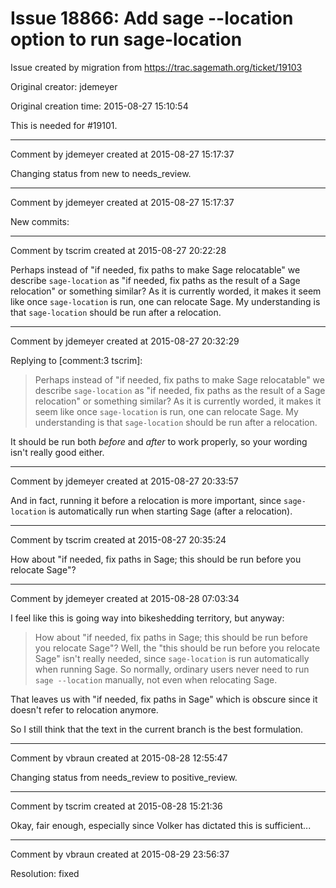 # Issue 18866: Add sage --location option to run sage-location

Issue created by migration from https://trac.sagemath.org/ticket/19103

Original creator: jdemeyer

Original creation time: 2015-08-27 15:10:54

This is needed for #19101.


---

Comment by jdemeyer created at 2015-08-27 15:17:37

Changing status from new to needs_review.


---

Comment by jdemeyer created at 2015-08-27 15:17:37

New commits:


---

Comment by tscrim created at 2015-08-27 20:22:28

Perhaps instead of "if needed, fix paths to make Sage relocatable" we describe `sage-location` as "if needed, fix paths as the result of a Sage relocation" or something similar? As it is currently worded, it makes it seem like once `sage-location` is run, one can relocate Sage. My understanding is that `sage-location` should be run after a relocation.


---

Comment by jdemeyer created at 2015-08-27 20:32:29

Replying to [comment:3 tscrim]:
> Perhaps instead of "if needed, fix paths to make Sage relocatable" we describe `sage-location` as "if needed, fix paths as the result of a Sage relocation" or something similar? As it is currently worded, it makes it seem like once `sage-location` is run, one can relocate Sage. My understanding is that `sage-location` should be run after a relocation.

It should be run both _before_ and _after_ to work properly, so your wording isn't really good either.


---

Comment by jdemeyer created at 2015-08-27 20:33:57

And in fact, running it before a relocation is more important, since `sage-location` is automatically run when starting Sage (after a relocation).


---

Comment by tscrim created at 2015-08-27 20:35:24

How about "if needed, fix paths in Sage; this should be run before you relocate Sage"?


---

Comment by jdemeyer created at 2015-08-28 07:03:34

I feel like this is going way into bikeshedding territory, but anyway:

> How about "if needed, fix paths in Sage; this should be run before you relocate Sage"?
Well, the "this should be run before you relocate Sage" isn't really needed, since `sage-location` is run automatically when running Sage. So normally, ordinary users never need to run `sage --location` manually, not even when relocating Sage.

That leaves us with "if needed, fix paths in Sage" which is obscure since it doesn't refer to relocation anymore.

So I still think that the text in the current branch is the best formulation.


---

Comment by vbraun created at 2015-08-28 12:55:47

Changing status from needs_review to positive_review.


---

Comment by tscrim created at 2015-08-28 15:21:36

Okay, fair enough, especially since Volker has dictated this is sufficient...


---

Comment by vbraun created at 2015-08-29 23:56:37

Resolution: fixed
